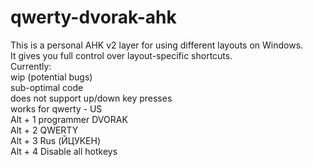 # qwerty-dvorak-ahk  
This is a personal AHK v2 layer for using different layouts on Windows.  
It gives you full control over layout-specific shortcuts.  
Currently:  
wip (potential bugs)  
sub-optimal code  
does not support up/down key presses  
works for qwerty - US  
Alt + 1 programmer DVORAK  
Alt + 2 QWERTY  
Alt + 3 Rus (ЙЦУКЕН)  
Alt + 4 Disable all hotkeys  
